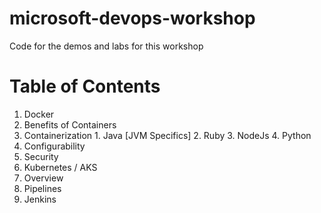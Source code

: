 # microsoft-devops-workshop
Code for the demos and labs for this workshop

# Table of Contents

1. Docker
  1. Benefits of Containers
  2. Containerization
    1. Java [JVM Specifics]
    2. Ruby
    3. NodeJs
    4. Python
  3. Configurability
  4. Security
2. Kubernetes / AKS
  1. Overview
3. Pipelines
  1. Jenkins
